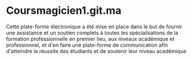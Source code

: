 # Coursmagicien1.git.ma
Cette plate-forme électronique a été mise en place dans le but de fournir une assistance et un soutien complets à toutes les spécialisations de la formation professionnelle en premier lieu, aux niveaux académique et professionnel, et d'en faire une plate-forme de communication afin d'atteindre la réussite des étudiants et de soutenir leur niveau académique
